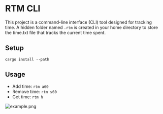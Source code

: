 # RTM CLI
This project is a command-line interface (CLI) tool designed for tracking time.
A hidden folder named ```.rtm``` is created in your home directory to store the time.txt file that tracks the current time spent.

## Setup
```cargo install --path```

## Usage
- Add time: ```rtm a60```
- Remove time: ```rtm s60```
- Get time: ```rtm h```

![example.png](example.png)
